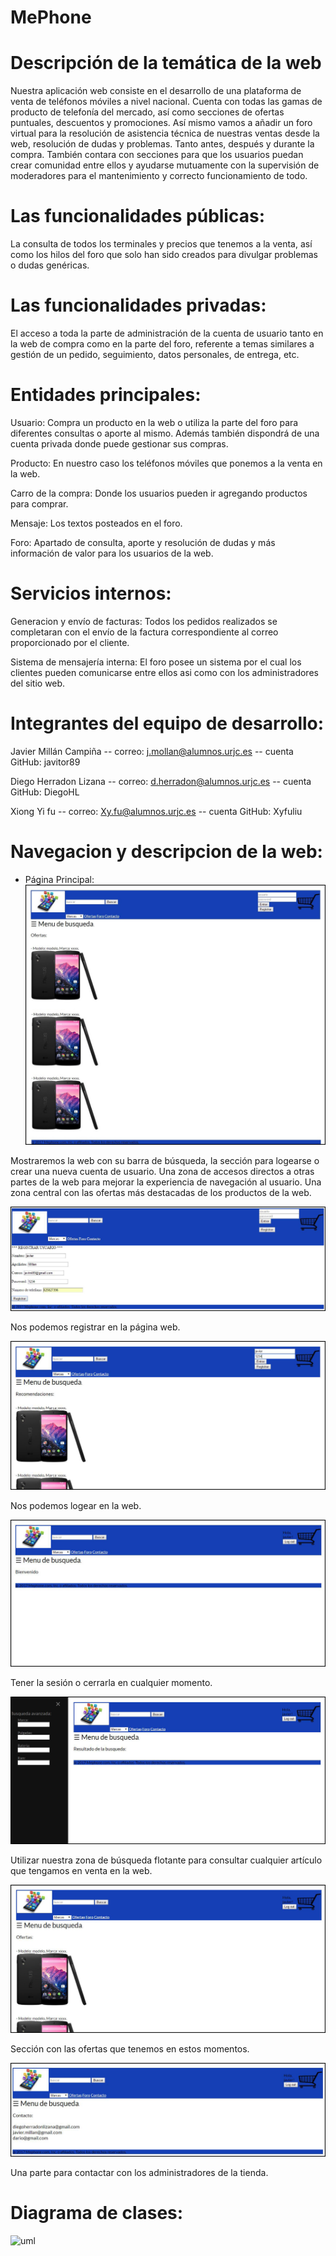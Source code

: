 # MePhone



# Descripción de la temática de la web

Nuestra aplicación web consiste en el desarrollo de una plataforma de venta de teléfonos móviles a nivel nacional. 
Cuenta con todas las gamas de producto de telefonía del mercado, así como secciones de ofertas puntuales, descuentos y promociones.
Así mismo vamos a añadir un foro virtual para la resolución de asistencia técnica de nuestras ventas desde la web, resolución de dudas  y problemas. Tanto antes, después y durante la compra. También contara con secciones para que los usuarios puedan crear comunidad entre ellos y ayudarse mutuamente con la supervisión de moderadores para el mantenimiento y correcto funcionamiento de todo.

# Las funcionalidades públicas:

La consulta de todos los  terminales y precios que  tenemos a la venta, así como los hilos del foro que solo han sido creados para divulgar problemas o dudas genéricas.

# Las funcionalidades privadas:

El acceso a toda la parte de administración de la cuenta de usuario tanto en la web de compra como en la parte del foro, referente a temas similares a gestión de un pedido, seguimiento, datos personales, de entrega, etc.

# Entidades principales:

Usuario: Compra un producto en la web o utiliza la parte del foro para diferentes consultas o aporte al mismo. Además también dispondrá de una cuenta privada donde puede gestionar sus compras.

Producto: En nuestro caso los teléfonos móviles que ponemos a la venta en la web.

Carro de la compra: Donde los usuarios pueden ir agregando productos para comprar.

Mensaje: Los textos posteados en el foro.

Foro: Apartado de consulta, aporte y resolución de dudas y más información de valor para los usuarios de la web.

# Servicios internos:

Generacion y envío de facturas: Todos los pedidos realizados se completaran con el envío de la factura correspondiente al correo proporcionado por el cliente.

Sistema de mensajería interna: El foro posee un sistema por el cual los clientes pueden comunicarse entre ellos asi como con los administradores del sitio web.


#  Integrantes del equipo de desarrollo:

Javier Millán Campiña  -- correo: j.mollan@alumnos.urjc.es -- cuenta GitHub: javitor89

Diego Herradon Lizana -- correo: d.herradon@alumnos.urjc.es -- cuenta GitHub: DiegoHL

Xiong Yi fu -- correo: Xy.fu@alumnos.urjc.es -- cuenta GitHub: Xyfuliu

#  Navegacion y descripcion de la web:

* Página Principal:
![paginaprincipal](https://github.com/javitor89/MePhone/blob/master/capturas/Principal.JPG)

Mostraremos la web con su barra de búsqueda, la sección para logearse o crear una nueva cuenta de usuario.
Una zona de accesos directos a otras partes de la web para mejorar la experiencia de navegación al usuario.
Una zona central con las ofertas más destacadas de los productos de la web.

![registro](https://github.com/javitor89/MePhone/blob/master/capturas/Registro.JPG)

Nos podemos registrar en la página web.

![ventanalogin](https://github.com/javitor89/MePhone/blob/master/capturas/login.JPG)

Nos podemos logear en la web.

![logeado](https://github.com/javitor89/MePhone/blob/master/capturas/Logeado.JPG)

Tener la sesión o cerrarla en cualquier momento.

![barradebusqueda](https://github.com/javitor89/MePhone/blob/master/capturas/Barra%20de%20busqueda.JPG)

Utilizar nuestra zona de búsqueda flotante para consultar cualquier artículo que tengamos en venta en la web.

![ofertas](https://github.com/javitor89/MePhone/blob/master/capturas/ofertas.JPG)

Sección con las ofertas que tenemos en estos momentos.

![contacto](https://github.com/javitor89/MePhone/blob/master/capturas/Contacto.JPG)

Una parte para contactar con los administradores de la tienda.

#  Diagrama de clases:
![uml]()

